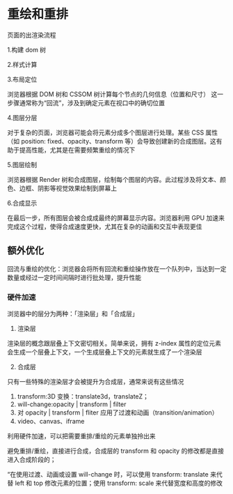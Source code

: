 # 重绘和重排

页面的出渲染流程

1.构建 dom 树

2.样式计算

3.布局定位

浏览器根据 DOM 树和 CSSOM 树计算每个节点的几何信息（位置和尺寸）
这一步骤通常称为“回流”，涉及到确定元素在视口中的确切位置

4.图层分层

对于复杂的页面，浏览器可能会将元素分成多个图层进行处理。某些 CSS 属性（如 position: fixed、opacity、transform 等）会导致创建新的合成图层。这有助于提高性能，尤其是在需要频繁重绘的情况下

5.图层绘制

浏览器根据 Render 树和合成图层，绘制每个图层的内容。此过程涉及将文本、颜色、边框、阴影等视觉效果绘制到屏幕上

6.合成显示

在最后一步，所有图层会被合成成最终的屏幕显示内容。浏览器利用 GPU 加速来完成这个过程，使得合成速度更快，尤其在复杂的动画和交互中表现更佳

## 额外优化

回流与重绘的优化：浏览器会将所有回流和重绘操作放在一个队列中，当达到一定数量或经过一定时间间隔时进行批处理，提升性能

### 硬件加速

浏览器中的层分为两种：「渲染层」和「合成层」

1. 渲染层

渲染层的概念跟层叠上下文密切相关。简单来说，拥有 z-index 属性的定位元素会生成一个层叠上下文，一个生成层叠上下文的元素就生成了一个渲染层

2. 合成层

只有一些特殊的渲染层才会被提升为合成层，通常来说有这些情况

1. transform:3D 变换：translate3d，translateZ；
2. will-change:opacity | transform | filter
3. 对 opacity | transform | fliter 应用了过渡和动画（transition/animation）
4. video、canvas、iframe

利用硬件加速，可以把需要重排/重绘的元素单独拎出来

避免重排/重绘，直接进行合成，合成层的 transform 和 opacity 的修改都是直接进入合成阶段的；

“在使用过渡、动画或设置 will-change 时，可以使用 transform: translate 来代替 left 和 top 修改元素的位置；使用 transform: scale 来代替宽度和高度的修改

